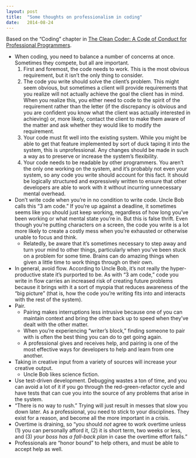 ```yaml
---
layout: post
title:  "Some thoughts on professionalism in coding"
date:   2014-08-24
---
```


Based on the “Coding” chapter in [The Clean Coder: A Code of Conduct for Professional Programmers][].

  * When coding, you need to balance a number of concerns at once. Sometimes they compete, but all are important.
      1. First and foremost, the code needs to work. This is the most obvious requirement, but it isn’t the only thing to consider.
      2. The code you write should solve the client’s problem. This might seem obvious, but sometimes a client will provide requirements that you realize will not actually achieve the goal the client has in mind. When you realize this, you either need to code to the spirit of the requirement rather than the letter (if the discrepancy is obvious and you are confident you know what the client was actually interested in achieving) or, more likely, contact the client to make them aware of the matter and ask whether they would like to modify the requirement.
      3. Your code must fit well into the existing system. While you might be able to get that feature implemented by sort of duck taping it into the system, this is unprofessional. Any changes should be made in such a way as to preserve or increase the system’s flexibility.
      4. Your code needs to be readable by other programmers. You aren’t the only one working on the system, and it’s probably not even your system, so any code you write should account for this fact. It should be logically structured and expressively written to ensure that other developers are able to work with it without incurring unnecessary mental overhead.
  * Don’t write code when you’re in no condition to write code. Uncle Bob calls this “3 am code.” If you’re up against a deadline, it sometimes seems like you should just keep working, regardless of how long you’ve been working or what mental state you’re in. But this is false thrift. Even though you’re putting characters on a screen, the code you write is a lot more likely to create a costly mess when you’re exhausted or otherwise unable to focus and think.
      * Relatedly, be aware that it’s sometimes necessary to step away and turn your mind to other things, particularly when you’ve been stuck on a problem for some time. Brains can do amazing things when given a little time to work things through on their own.
  * In general, avoid flow. According to Uncle Bob, it’s not really the hyper-productive state it’s purported to be. As with “3 am code,” code you write in flow carries an increased risk of creating future problems because it brings with it a sort of myopia that reduces awareness of the “big picture” (that is, how the code you’re writing fits into and interacts with the rest of the system).
  * Pair.
      * Pairing makes interruptions less intrusive because one of you can maintain context and bring the other back up to speed when they’ve dealt with the other matter.
      * When you’re experiencing “writer’s block,” finding someone to pair with is often the best thing you can do to get going again.
      * A professional gives and receives help, and pairing is one of the most effective ways for developers to help and learn from one another.
  * Taking in creative input from a variety of sources will increase your creative output.
      * Uncle Bob likes science fiction.
  * Use test-driven development. Debugging wastes a ton of time, and you can avoid a lot of it if you go through the red-green-refactor cycle and have tests that can cue you into the source of any problems that arise in the system.
  * “There is no way to rush.” Trying will just result in messes that slow you down later. As a professional, you need to stick to your disciplines. They exist for a reason, and become all the more important in a crisis.
  * Overtime is draining, so “you should *not* agree to work overtime unless (1) you can personally afford it, (2) it is short term, two weeks or less, and (3) *your boss has a fall-back plan* in case the overtime effort fails.”
  * Professionals are “honor bound” to help others, and must be able to accept help as well.

[The Clean Coder: A Code of Conduct for Professional Programmers]: http://www.amazon.com/The-Clean-Coder-Professional-Programmers/dp/0137081073